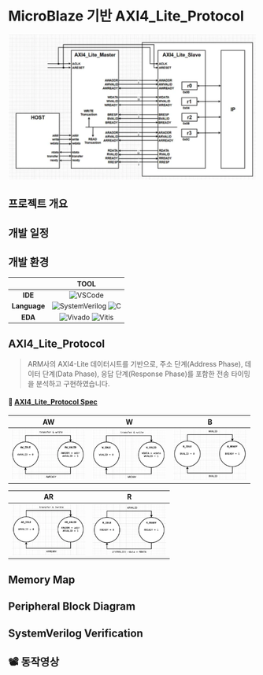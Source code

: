# MicroBlaze 기반 AXI4_Lite_Protocol

![alt text](img/AXI_BD.png)

## 프로젝트 개요

## 개발 일정

## 개발 환경

|       | **TOOL** |
| :-----: | :-----: |
| **IDE**   | ![VSCode](https://img.shields.io/badge/VSCode-007ACC?style=for-the-badge&logo=visualstudiocode&logoColor=white) |
| **Language** | ![SystemVerilog](https://img.shields.io/badge/SystemVerilog-5C2D91?style=for-the-badge&logoColor=white) ![C](https://img.shields.io/badge/C-00599C?style=for-the-badge&logo=c&logoColor=white) |
| **EDA**   | ![Vivado](https://img.shields.io/badge/Xilinx%20Vivado-FFB500?style=for-the-badge&logo=xilinx&logoColor=white) ![Vitis](https://img.shields.io/badge/Vitis-FA2E2E?style=for-the-badge&logo=xilinx&logoColor=white) |


## AXI4_Lite_Protocol

> ARM사의 AXI4-Lite 데이터시트를 기반으로, 주소 단계(Address Phase), 데이터 단계(Data Phase), 응답 단계(Response Phase)를 포함한 전송 타이밍을 분석하고 구현하였습니다.

#### 📝 [AXI4_Lite_Protocol Spec](./docs/AMBA_AXI.pdf)

| **AW** | **W** | **B** |
| :---: | :---: | :---: |
| <img src="img/Master_AW.png" width="150"/> | <img src="img/Master_W.png" width="150"/> | <img src="img/Master_B.png" width="150"/> |

| **AR** | **R** |
| :---: | :---: |
| <img src="img/Master_AR.png" width="150"/> | <img src="img/Master_R.png" width="150"/> |



## Memory Map

## Peripheral Block Diagram

## SystemVerilog Verification


## 📽️ 동작영상

